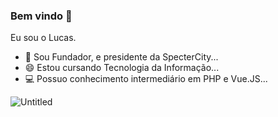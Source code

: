 ### Bem vindo 👋


Eu sou o Lucas.

- 🔭 Sou Fundador, e presidente da SpecterCity...
- 😄 Estou cursando Tecnologia da Informação...
- 💻 Possuo conhecimento intermediário em PHP e Vue.JS...

![Untitled](https://github.com/lukedluz/Lucas/assets/25708504/31b15353-617f-4f87-9bdd-0440c3310c3b)
